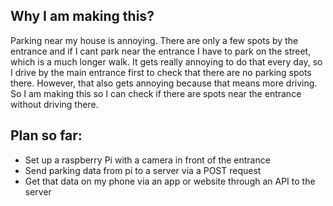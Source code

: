 

## Why I am making this? 

Parking near my house is annoying. There are only a few spots by the entrance and if I cant park near the entrance I have to park on the street, which is a much longer walk. It gets really annoying to do that every day, so I drive by the main entrance first to check that there are no parking spots there. However, that also gets annoying because that means more driving. So I am making this so I can check if there are spots near the entrance without driving there. 

## Plan so far: 

* Set up a raspberry Pi with a camera in front of the entrance
* Send parking data from pi to a server via a POST request 
* Get that data on my phone via an app or website through an API to the server
